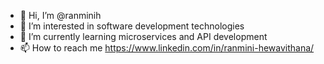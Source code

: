 - 👋 Hi, I’m @ranminih
- 👀 I’m interested in software development technologies
- 🌱 I’m currently learning microservices and API development 
- 📫 How to reach me https://www.linkedin.com/in/ranmini-hewavithana/

<!---
ranminih/ranminih is a ✨ special ✨ repository because its `README.md` (this file) appears on your GitHub profile.
You can click the Preview link to take a look at your changes.
--->
